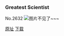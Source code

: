 ### Greatest Scientist
No.2632
![图片不见了~~~](https://imgs.xkcd.com/comics/greatest_scientist.png)

[原址](https://xkcd.com//2632) [下载](https://imgs.xkcd.com/comics/greatest_scientist.png)

